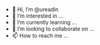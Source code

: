 - 👋 Hi, I’m @ureadin
- 👀 I’m interested in ...
- 🌱 I’m currently learning ...
- 💞️ I’m looking to collaborate on ...
- 📫 How to reach me ...

<!---
ureadin/ureadin is a ✨ special ✨ repository because its `README.md` (this file) appears on your GitHub profile.
You can click the Preview link to take a look at your changes.
--->
